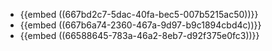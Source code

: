 - {{embed ((667bd2c7-5dac-40fa-bec5-007b5215ac50))}}
- {{embed ((667b6a74-2360-467a-9d97-b9c1894cbd4c))}}
- {{embed ((66588645-783a-46a2-8eb7-d92f375e0fc3))}}